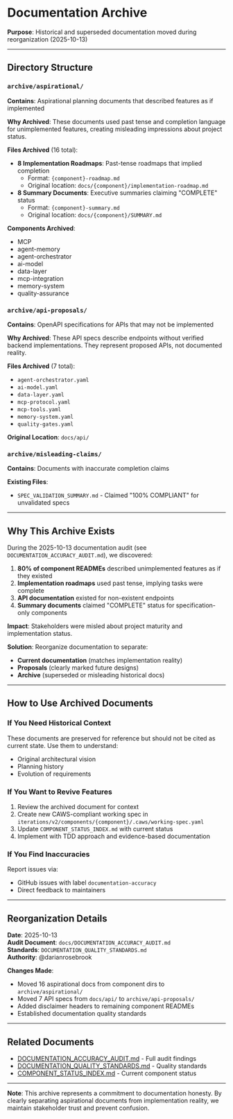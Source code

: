 # Documentation Archive

**Purpose**: Historical and superseded documentation moved during reorganization (2025-10-13)

---

## Directory Structure

### `archive/aspirational/`

**Contains**: Aspirational planning documents that described features as if implemented

**Why Archived**: These documents used past tense and completion language for unimplemented features, creating misleading impressions about project status.

**Files Archived** (16 total):

- **8 Implementation Roadmaps**: Past-tense roadmaps that implied completion
  - Format: `{component}-roadmap.md`
  - Original location: `docs/{component}/implementation-roadmap.md`
- **8 Summary Documents**: Executive summaries claiming "COMPLETE" status
  - Format: `{component}-summary.md`
  - Original location: `docs/{component}/SUMMARY.md`

**Components Archived**:

- MCP
- agent-memory
- agent-orchestrator
- ai-model
- data-layer
- mcp-integration
- memory-system
- quality-assurance

### `archive/api-proposals/`

**Contains**: OpenAPI specifications for APIs that may not be implemented

**Why Archived**: These API specs describe endpoints without verified backend implementations. They represent proposed APIs, not documented reality.

**Files Archived** (7 total):

- `agent-orchestrator.yaml`
- `ai-model.yaml`
- `data-layer.yaml`
- `mcp-protocol.yaml`
- `mcp-tools.yaml`
- `memory-system.yaml`
- `quality-gates.yaml`

**Original Location**: `docs/api/`

### `archive/misleading-claims/`

**Contains**: Documents with inaccurate completion claims

**Existing Files**:

- `SPEC_VALIDATION_SUMMARY.md` - Claimed "100% COMPLIANT" for unvalidated specs

---

## Why This Archive Exists

During the 2025-10-13 documentation audit (see `DOCUMENTATION_ACCURACY_AUDIT.md`), we discovered:

1. **80% of component READMEs** described unimplemented features as if they existed
2. **Implementation roadmaps** used past tense, implying tasks were complete
3. **API documentation** existed for non-existent endpoints
4. **Summary documents** claimed "COMPLETE" status for specification-only components

**Impact**: Stakeholders were misled about project maturity and implementation status.

**Solution**: Reorganize documentation to separate:

- **Current documentation** (matches implementation reality)
- **Proposals** (clearly marked future designs)
- **Archive** (superseded or misleading historical docs)

---

## How to Use Archived Documents

### If You Need Historical Context

These documents are preserved for reference but should not be cited as current state. Use them to understand:

- Original architectural vision
- Planning history
- Evolution of requirements

### If You Want to Revive Features

1. Review the archived document for context
2. Create new CAWS-compliant working spec in `iterations/v2/components/{component}/.caws/working-spec.yaml`
3. Update `COMPONENT_STATUS_INDEX.md` with current status
4. Implement with TDD approach and evidence-based documentation

### If You Find Inaccuracies

Report issues via:

- GitHub issues with label `documentation-accuracy`
- Direct feedback to maintainers

---

## Reorganization Details

**Date**: 2025-10-13  
**Audit Document**: `docs/DOCUMENTATION_ACCURACY_AUDIT.md`  
**Standards**: `DOCUMENTATION_QUALITY_STANDARDS.md`  
**Authority**: @darianrosebrook

**Changes Made**:

- Moved 16 aspirational docs from component dirs to `archive/aspirational/`
- Moved 7 API specs from `docs/api/` to `archive/api-proposals/`
- Added disclaimer headers to remaining component READMEs
- Established documentation quality standards

---

## Related Documents

- [DOCUMENTATION_ACCURACY_AUDIT.md](../DOCUMENTATION_ACCURACY_AUDIT.md) - Full audit findings
- [DOCUMENTATION_QUALITY_STANDARDS.md](../../DOCUMENTATION_QUALITY_STANDARDS.md) - Quality standards
- [COMPONENT_STATUS_INDEX.md](../../iterations/v2/COMPONENT_STATUS_INDEX.md) - Current component status

---

**Note**: This archive represents a commitment to documentation honesty. By clearly separating aspirational documents from implementation reality, we maintain stakeholder trust and prevent confusion.
